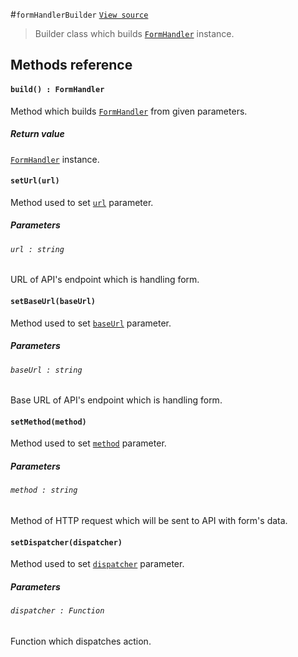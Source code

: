 #`formHandlerBuilder`
[`View source`](../../../../src/page/form/formHandlerBuilder.js)

> Builder class which builds [`FormHandler`](./formHandler.md) instance.

## Methods reference

#### `build() : FormHandler`

Method which builds [`FormHandler`](./formHandler.md) from given parameters.

##### Return value

[`FormHandler`](./formHandler.md) instance.

#### `setUrl(url)`

Method used to set [`url`](./formHandler.md#config--object) parameter.

##### Parameters

###### `url : string`

URL of API's endpoint which is handling form.

#### `setBaseUrl(baseUrl)`

Method used to set [`baseUrl`](./formHandler.md#config--object) parameter.

##### Parameters

###### `baseUrl : string`

Base URL of API's endpoint which is handling form.

#### `setMethod(method)`

Method used to set [`method`](./formHandler.md#config--object) parameter.

##### Parameters

###### `method : string`

Method of HTTP request which will be sent to API with form's data.

#### `setDispatcher(dispatcher)`

Method used to set [`dispatcher`](./formHandler.md#dispatcher--function-optional) parameter.

##### Parameters

###### `dispatcher : Function`

Function which dispatches action.
